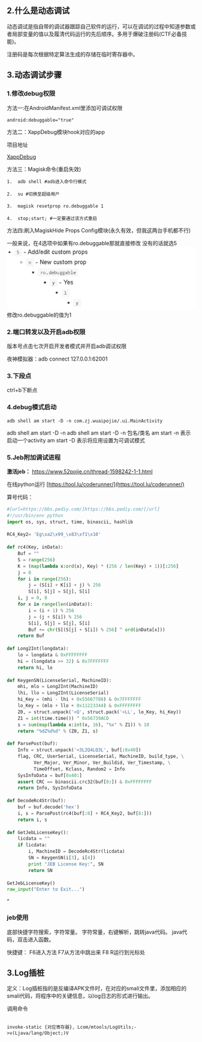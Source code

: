 ## **2.什么是动态调试**

动态调试是指自带的调试器跟踪自己软件的运行，可以在调试的过程中知道参数或者局部变量的值以及履清代码运行的先后顺序。多用于爆破注册码(CTF必备技能)。

注册码是每次根据特定算法生成的存储在临时寄存器中。

## **3.动态调试步骤**

### 1.修改debug权限
方法一:在AndroidManifest.xml里添加可调试权限
```xml
android:debuggable="true"
```

方法二：XappDebug模块hook对应的app

项目地址

[XappDebug](https://github.com/Palatis/XAppDebug)

方法三：Magisk命令(重启失效)

```
1.  adb shell #adb进入命令行模式
    
2.  su #切换至超级用户
    
3.  magisk resetprop ro.debuggable 1
    
4.  stop;start; #一定要通过该方式重启
```

方法四:刷入MagiskHide Props Config模块(永久有效，但我这两台手机都不行)

一般来说，在4选项中如果有ro.debuggable那就直接修改
没有的话就选5
![](.topwrite/assets/image_1741613897044.png)
修改ro.debuggable的值为1


### 2.端口转发以及开启adb权限


版本号点击七次开启开发者模式并开启adb调试权限

夜神模拟器：adb connect 127.0.0.1:62001

### 3.下段点


ctrl+b下断点 

### 4.debug模式启动


```
adb shell am start -D -n com.zj.wuaipojie/.ui.MainActivity
```
adb shell am start -D -n
adb shell am start -D -n 包名/类名
am start -n 表示启动一个activity
am start -D 表示将应用设置为可调试模式

### 5.Jeb附加调试进程
**激活jeb：**
<https://www.52pojie.cn/thread-1598242-1-1.html>

在线python运行
[https://tool.lu/coderunner/](https://tool.lu/coderunner/)

算号代码：
```python
#[url=https://bbs.pediy.com/]https://bbs.pediy.com/[/url]
#!/usr/bin/env python
import os, sys, struct, time, binascii, hashlib
 
RC4_Key2= 'Eg\xa2\x99_\x83\xf1\x10'
 
def rc4(Key, inData):
    Buf = ""
    S = range(256)
    K = (map(lambda x:ord(x), Key) * (256 / len(Key) + 1))[:256]
    j = 0
    for i in range(256):
        j = (S[i] + K[i] + j) % 256
        S[i], S[j] = S[j], S[i]
    i, j = 0, 0
    for x in range(len(inData)):
        i = (i + 1) % 256
        j = (j + S[i]) % 256
        S[i], S[j] = S[j], S[i]
        Buf += chr(S[(S[j] + S[i]) % 256] ^ ord(inData[x]))
    return Buf
 
def Long2Int(longdata):
    lo = longdata & 0xFFFFFFFF
    hi = (longdata >> 32) & 0x7FFFFFFF
    return hi, lo
 
def KeygenSN(LicenseSerial, MachineID):
    mhi, mlo = Long2Int(MachineID)
    lhi, llo = Long2Int(LicenseSerial)
    hi_Key = (mhi - lhi + 0x55667788) & 0x7FFFFFFF
    lo_Key = (mlo + llo + 0x11223344) & 0xFFFFFFFF
    Z0, = struct.unpack('<Q', struct.pack('<LL', lo_Key, hi_Key))
    Z1 = int(time.time()) ^ 0x56739ACD
    s = sum(map(lambda x:int(x, 16), "%x" % Z1)) % 10
    return "%dZ%d%d" % (Z0, Z1, s)
 
def ParsePost(buf):
    Info = struct.unpack('<3L2Q4LQ3L', buf[:0x40])
    flag, CRC, UserSerial, LicenseSerial, MachineID, build_type, \
          Ver_Major, Ver_Minor, Ver_Buildid, Ver_Timestamp, \
          TimeOffset, Kclass, Random2 = Info
    SysInfoData = buf[0x40:]
    assert CRC == binascii.crc32(buf[8:]) & 0xFFFFFFFF
    return Info, SysInfoData
 
def DecodeRc4Str(buf):
    buf = buf.decode('hex')
    i, s = ParsePost(rc4(buf[:8] + RC4_Key2, buf[8:]))
    return i, s
 
def GetJebLicenseKey():
    licdata = ""
    if licdata:
        i, MachineID = DecodeRc4Str(licdata)
        SN = KeygenSN(i[3], i[4])
        print "JEB License Key:", SN
        return SN
 
GetJebLicenseKey()
raw_input("Enter to Exit...")

```
^
### **jeb使用**
底部快捷字符搜索，字符常量。
字符常量，右键解析，跳转java代码。
java代码，双击进入函数。

快捷键：
F6进入方法
F7从方法中跳出来
F8
R运行到光标处

## **3.Log插桩**

定义：Log插桩指的是反编译APK文件时，在对应的smali文件里，添加相应的smali代码，将程序中的关键信息，以log日志的形式进行输出。

调用命令
```smali

invoke-static {对应寄存器}, Lcom/mtools/LogUtils;->v(Ljava/lang/Object;)V

```

